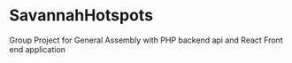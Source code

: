 # SavannahHotspots
Group Project for General Assembly with PHP backend api and React Front end application
